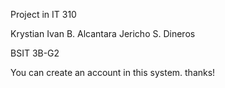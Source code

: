 Project in IT 310

Krystian Ivan B. Alcantara
Jericho S. Dineros

BSIT 3B-G2

You can create an account in this system. thanks!
